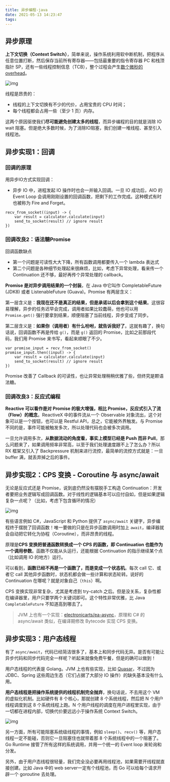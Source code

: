 ```yaml
---
title: 异步编程-java
date: 2021-05-13 14:23:47
tags:
---
```


## 异步原理

**上下文切换（Context Switch）**，简单来说，操作系统利用软中断机制，把程序从任意位置打断，然后保存当前所有寄存器——包括最重要的指令寄存器 PC 和栈顶指针 SP，还有一些线程控制信息（TCB），整个过程会产生[数个微秒的 overhead](https://blog.tsunanet.net/2010/11/how-long-does-it-take-to-make-context.html)。

![img](http://ericfu.me/images/2019/01/cpu-threads-illustration.jpg)

线程是昂贵的：

- 线程的上下文切换有不少的代价，占用宝贵的 CPU 时间；
- 每个线程都会占用一些（至少 1 页）内存。

这两个原因驱使我们**尽可能避免创建太多的线程**，而异步编程的目的就是消除 IO wait 阻塞。但是绝大多数时候，为了消除IO阻塞，我们创建一堆线程、甚至引入线程池。



## 异步实现1：回调

### 回调的原理

用异步IO方式实现回调：

- 异步 IO 中，进程发起 IO 操作时也会一并输入回调。一旦 IO 成功后，AIO 的 Event Loop 会调用刚刚设置的回调函数，把剩下的工作完成。这种模式有时也被称为 Fire and Forget。

```
recv_from_socket((input) -> {
    var result = calculator.calculate(input)
    send_to_socket(result) // ignore result
})
```

### 回调改良2：语法糖Promise

回调函数缺点

- 第一个问题是可读性大大下降，所有函数调用都要传入一个 lambda 表达式
- 第二个问题是各种细节处理起来很麻烦，比如，考虑下异常处理，看来传一个 Continuation 还不够，最好再传个异常处理的 callback。

**Promise 是对异步调用结果的一个封装**，在 Java 中它叫作 CompletableFuture (JDK8) 或者 ListenableFuture (Guava)。Promise 有两层含义：

第一层含义是：**我现在还不是真正的结果，但是承诺以后会拿到这个结果**。这很容易理解，异步的任务迟早会完成，调用者如果比较蠢萌，他也可以用 `Promise.get()` 强行要拿到结果，顺便阻塞了当前线程，异步变成了同步。

第二层含义是：**如果你（调用者）有什么吩咐，就告诉我好了**。这就有趣了，换句话说，回调函数不再是传给 `g()`，而是 `g()` 返回的 Promise，比如之前那段代码，我们用 Promise 来书写，看起来顺眼了不少。

```
var promise_input = recv_from_socket()
promise_input.then((input) -> {
    var result = calculator.calculate(input)
    send_to_socket(result) // ignore result
})
```

Promise 改善了 Callback 的可读性，也让异常处理稍稍优雅了些，但终究是颗语法糖。

### 回调改良3：反应式编程

**Reactive 可以看作是对 Promise 的极大增强，相比 Promise，反应式引入了流（Flow）的概念**。ReactiveX 中的事件流从一个 Observable 对象流出，这个对象可以是一个按钮，也可以是 Restful API，总之，它能被外界触发。与 Promise 不同的是，事件可能被触发多次，所以处理代码也会被多次调用。

一旦允许调用多次，**从数据流动的角度看，事实上模型已经是 Push 而非 Pull**。那么问题来了，如果调用频率非常高，以至于我们处理速度跟不上了怎么办？所以 RX 框架又引入了 Backpressure 机制来进行流控，最简单的流控方式就是：一旦 buffer 满，就丢弃掉之后的事件。



## 异步实现2：CPS 变换 - Coroutine 与 async/await

无论是反应式还是 Promise，说到底仍然没有摆脱手工构造 Continuation：开发者要把业务逻辑写成回调函数。对于线性的逻辑基本可以应付自如，但是如果逻辑复杂一点呢？（比如，考虑下包含循环的情况）

![img](http://ericfu.me/images/2019/01/csp-background-problems.jpg)

有些语言例如 C#，JavaScript 和 Python 提供了 `async/await` 关键字，异步编程终于摆脱了回调函数！唯一要做的只是在异步函数调用时加上 `await`，编译器就会自动把它转化为协程（Coroutine），而非昂贵的线程。

原理是**CPS 变换把普通函数转换成一个 CPS 的函数，即 Continuation 也能作为一个调用参数**。函数不仅能从头运行，还能根据 Continuation 的指示继续某个点（比如调用 IO 的地方）运行。

可以看到，**函数已经不再是一个函数了，而是变成一个状态机**。每次 call 它、或者它 call 其他异步函数时，状态机都会做一些计算和状态轮转。说好的 Continuation 在哪呢？就是对象自己（`this`）啊。

CPS 变换实现非常复杂，尤其是考虑到 try-catch 之后。但是没关系，复杂性都在编译器里，用户只要学两个关键词即可。这个特性非常优雅，比 Java  `CompletableFuture` 不知道高到哪去了。

> JVM 上也有一个实现：[electronicarts/ea-async](https://github.com/electronicarts/ea-async)，原理和 C# 的 async/await 类似，在编译期修改 Bytecode 实现 CPS 变换。

## 异步实现3：用户态线程

有了 `async/await`，代码已经简洁很多了，基本上和同步代码无异。是否有可能让异步代码和同步代码完全一样呢？听起来就像免费午餐，但是的确可以做到！

用户态线程的代表是 Golang。JVM 上也有些实现，比如 [Quasar](http://docs.paralleluniverse.co/quasar/)，不过因为 JDBC、Spring 这些周边生态（它们占据了大部分 IO 操作）的缺失基本没有什么用。

**用户态线程是把操作系统提供的线程机制完全抛弃**，换句话说，不去用这个 VM 的虚拟化机制。比如硬件有 8 个核心，那就创建 8 个系统线程，然后把 N 个用户线程调度到这 8 个系统线程上跑。N 个用户线程的调度在用户进程里实现，由于一切都在进程内部，切换代价要远远小于操作系统 Context Switch。

![img](http://ericfu.me/images/2019/01/goroutine-illustration.png)

另一方面，所有可能阻塞系统级线程的事情，例如 `sleep()`、`recv()` 等，用户态线程一定不能碰，否则它一旦阻塞住也就带着那 8 个系统线程中的一个阻塞了。Go Runtime 接管了所有这样的系统调用，并用一个统一的 Event loop 来轮询和分发。

另外，由于用户态线程很轻量，我们完全没必要再用线程池，如果需要开线程就直接创建。比如 Java 中的 web server一定有个线程池，而 Go 可以给每个请求开辟一个 goroutine 去处理。

